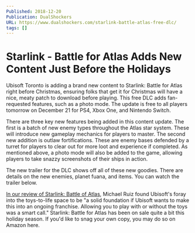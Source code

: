 ```yaml
---
Published: 2018-12-20
Publication: DualShockers
URL: https://www.dualshockers.com/starlink-battle-atlas-free-dlc/
tags: []
---
```

# Starlink - Battle for Atlas Adds New Content Just Before the Holidays

Ubisoft Toronto is adding a brand new content to Starlink: Battle for Atlas right before Christmas, ensuring folks that get it for Christmas will have a nice, meaty patch to download before playing. This free DLC adds fan-requested features, such as a photo mode. The update is free to all players tomorrow on December 21 for PS4, Xbox One, and Nintendo Switch.

There are three key new features being added in this content update. The first is a batch of new enemy types throughout the Atlas star system. These will introduce new gameplay mechanics for players to master. The second new addition is outlaw fortifications. These are enemy bases defended by a turret for players to clear out for more loot and experience if completed. As mentioned above, a photo mode will also be added to the game, allowing players to take snazzy screenshots of their ships in action.

The new trailer for the DLC shows off all of these new goodies. There are details on the new enemies, planet fuana, and items. You can watch the trailer below.

[In our review of Starlink: Battle of Atlas](https://www.dualshockers.com/starlink-battle-for-atlas-review-switch/), Michael Ruiz found Ubisoft's foray into the toys-to-life space to be "a solid foundation if Ubisoft wants to make this into an ongoing franchise. Allowing you to play with or without the toys was a smart call." Starlink: Battle for Atlas has been on sale quite a bit this holiday season. If you'd like to snag your own copy, you may do so on Amazon here.